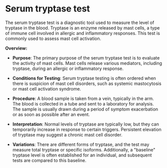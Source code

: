 # Serum tryptase test

The serum tryptase test is a diagnostic tool used to measure the level of tryptase in the blood. Tryptase is an enzyme released by mast cells, a type of immune cell involved in allergic and inflammatory responses. This test is commonly used to assess mast cell activation.

**Overview:**

* **Purpose**: The primary purpose of the serum tryptase test is to evaluate the activity of mast cells. Mast cells release various mediators, including tryptase, during an allergic or inflammatory response.

* **Conditions for Testing**: Serum tryptase testing is often ordered when there is suspicion of mast cell disorders, such as systemic mastocytosis or mast cell activation syndrome.

* **Procedure**: A blood sample is taken from a vein, typically in the arm. The blood is collected in a tube and sent to a laboratory for analysis. The sample is usually drawn during a period of symptom exacerbation or as soon as possible after an event.

* **Interpretation**: Normal levels of tryptase are typically low, but they can temporarily increase in response to certain triggers. Persistent elevation of tryptase may suggest a chronic mast cell disorder.

* **Variations**: There are different forms of tryptase, and the test may measure total tryptase or specific isoforms. Additionally, a "baseline" tryptase level is often established for an individual, and subsequent tests are compared to this baseline.
